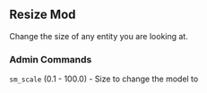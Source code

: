 Resize Mod
---
Change the size of any entity you are looking at.

### Admin Commands
`sm_scale` (0.1 - 100.0) - Size to change the model to
